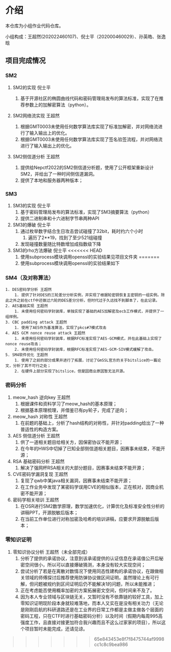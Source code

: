 # 介绍

本仓库为小组作业代码仓库。

小组构成：王超然(202022460107)、倪士平（202000460029）、孙英皓、张逸晗

## 项目完成情况

### SM2

1. SM2的实现 倪士平
   1. 基于开源社区的椭圆曲线代码和密码管理局发布的算法标准，实现了在推荐参数上的加解密算法（python）。
2. SM2网络流实现 王超然
   1. 根据GMT0003未使用任何数学算法库实现了标准加解密，并对网络流进行了输入输出上的优化。
   2. 根据GMT0003未使用任何数学算法库实现了签名验签流程，并对网络流进行了输入输出上的优化。

3. SM2侧信道分析 王超然
   1. 提供给Nepctf2022的SM2侧信道分析题，使用了公开框架重新设计SM2，并给出了一种时间侧信道漏洞。
   2. 提供了本地和服务器两种版本；


### SM3

1. SM3的实现 倪士平
   1. 基于密码管理局发布的算法标准，实现了SM3摘要算法（python）
   2. 提供二进制串和十六进制字节串两种API
2. SM3的爆破 倪士平
   1. 通过枚举数字结合生日攻击尝试碰撞了32bit，耗时约六个小时
      1. 遍历了2**19，找到了至少521组碰撞
   2. 发现碰撞数量随比特数增加成指数级下降
3. SM3的rho方法爆破 倪士平
<<<<<<< HEAD
   1. 使用subprocess模块调用openssl的实验结果见项目文件夹
=======
   1. 使用subprocess模块调用openssl的实验结果如下

### SM4（及对称算法）

	1. DES密码学分析 王超然
    	1. 提供了针对DES的三轮差分分析实例，并实现了根据轮密钥恢复主密钥的一组实例。除此之外之前在ctf中还做过六轮的DES差分分析，但时代过于久远找不到脚本了，在此记录。
	2. AES基础实现 王超然
    	1. 未使用任何密码学封装库，单独实现了基础的AES加解密及ecb工作模式，并提供了一组样例。
	3. CBC padding attack 王超然
    	1. 使用了AES作为基准算法，实现了pkcs#7模式攻击
	4. AES GCM nonce reuse attack 王超然
    	1. 未使用任何密码学封装库，根据RFC标准实现了AES-GCM模式，并在此基础上实现了nonce reuse攻击；
    	2. 未使用任何密码学封装库，根据RFC标准实现了AES-GCM-SIV模式缓解了攻击。
	5. SM4软件优化 王超然
    	1. 使用了之前的部分成果并进行了拓展，讨论了GmSSL官方的关于bitslice的一篇论文，分析了其不可行之处；
    	2. 在硬件上部分实现了bitslice，但是因商业原因暂无法开源。

### 密码分析

1. meow_hash 逆向key 王超然
   1. 根据课件和资料学习了meow_hash的基本原理；
   2. 根据基本原理梳理，并借鉴已有py轮子，完成了逆向；
2. meow_hash 对称性 王超然
   1. 在前题的基础上，分析了hash结构的对称性，并针对padding给出了一种普适性的构造方案。
3. AES 侧信道分析 王超然
   1. 供了一道相关题目给相关方，因保密协议不能开源；
   2. 在今年的HWS中切掉了已知全部侧信道相关题目，因赛事未结束，不能开源；
4. RSA 基础密码分析 王超然
   1. 解决了强网杯RSA相关的大部分题目，因赛事未结束不能开源；
5. CVE密码学漏洞复现 王超然
   1. 复现了qwb中某java相关漏洞，因赛事未结束不能开源；
   2. 在工作业务中发现了某密码学误用CVE的相似版本，正在核对，因商业机密不能开源；
6. 密码学相关培训 王超然
   1. 在OSR进行SM2数学原理，数学加速优化，计算优化及标准安全性分析的讲稿PPT，开源脱敏后版本；
   2. 在当前工作单位进行对称加密及哈希的培训讲稿，应要求开源脱敏后版本；



### 零知识证明

1. 零知识协议分析 王超然（未全部完成）
   1. 分析了提供的承诺协议，注意到该承诺提供的认证信息在承诺值公开后秘密空间很小，所以可以直接爆破猜测，本身没有较大实现空间；
   2. 尝试分析了若是在离散对数情况下使用同态性建构的承诺协议，在跟做相关领域的师傅探讨后推荐使用防弹协议做区间证明，虽然理论上有可行解，但问题被规约到区间证明后仍不能解决1的问题，所以未能推进；
   3. 正在考虑能否使用概率加密的方案拓展密文空间，但时间来不及了。
   4. 因为本人专业领域与区块链无关，又暂时没有不依靠链的较好工具，加上零知识证明现阶段本身就较难落地，而本人又实在是没有相关功力（无论是刚刚启航的科研道路还是在工业界的日常工作都是主做主做各个层面的密码工程，只在CTF时进行基础密码分析）以及时间（假期内每周995高强度工作，且直接对接更加符合我兴趣而且不这么过家家的项目），所以这个项目暂时未能完成，还请见谅。
>>>>>>> 65e843453e8f7f8475744af9998cc1c8c9bea986
